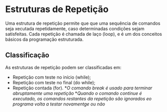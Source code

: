 # Estruturas de Repetição
Uma estrutura de repetição permite que que uma sequência de comandos seja xecutada repetidamente, caso determinadas condições sejam satisfeitas. Cada repetição é chamada de laço (loop), e é um dos conceitos básicos da programação estruturada.

## Classificação
As estruturas de repetição podem ser classificadas em:
- Repetição com teste no início (while);
- Repetição com teste no final (do while);
- Repetição contada (for).
*_O comando *break* é usado para terminar abruptamente uma repetição_
*_Quando o comando *continue* é executado, os comandos restantes da repetição são ignorados eo programa volta a testar novamentge ou não_